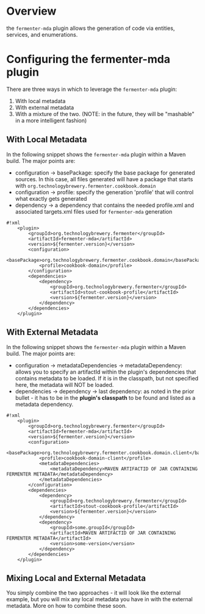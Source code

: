 # Overview #
the `fermenter-mda` plugin allows the generation of code via entities, services, and enumerations.

# Configuring the fermenter-mda plugin #
There are three ways in which to leverage the `fermenter-mda` plugin:

1. With local metadata
1. With external metadata
1. With a mixture of the two.  (NOTE: in the future, they will be "mashable" in a more intelligent fashion)

## With Local Metadata  ##
In the following snippet shows the `fermenter-mda` plugin within a Maven build.  The major points are:

* configuration -> basePackage: specify the base package for generated sources.  In this case, all files generated will have a package that starts with `org.technologybrewery.fermenter.cookbook.domain`
* configuration -> profile: specify the generation 'profile' that will control what exactly gets generated
* dependency -> a dependency that contains the needed profile.xml and associated targets.xml files used for `fermenter-mda` generation

```
#!xml
	<plugin>
		<groupId>org.technologybrewery.fermenter</groupId>
		<artifactId>fermenter-mda</artifactId>
		<version>${fermenter.version}</version>
		<configuration>
			<basePackage>org.technologybrewery.fermenter.cookbook.domain</basePackage>
			<profile>cookbook-domain</profile>
		</configuration>
		<dependencies>
			<dependency>
				<groupId>org.technologybrewery.fermenter</groupId>
				<artifactId>stout-cookbook-profile</artifactId>
				<version>${fermenter.version}</version>
			</dependency>
		</dependencies>
	</plugin>

```

## With External Metadata ##
In the following snippet shows the `fermenter-mda` plugin within a Maven build.  The major points are:

* configuration -> metadataDependencies -> metadataDependency: allows you to specify an artifactId within the plugin's dependencies that contains metadata to be loaded.  If it is in the classpath, but not specified here, the metadata will NOT be loaded.
* dependencies -> dependency -> last dependency: as noted in the prior bullet - it has to be in the **plugin's classpath** to be found and listed as a metadata dependency. 

```
#!xml
	<plugin>
		<groupId>org.technologybrewery.fermenter</groupId>
		<artifactId>fermenter-mda</artifactId>
		<version>${fermenter.version}</version>
		<configuration>
			<basePackage>org.technologybrewery.fermenter.cookbook.domain.client</basePackage>
			<profile>cookbook-domain-client</profile>
			<metadataDependencies>
				<metadataDependency>MAVEN ARTIFACTID OF JAR CONTAINING FERMENTER METADATA</metadataDependency>
			</metadataDependencies>			
		</configuration>
		<dependencies>
			<dependency>
				<groupId>org.technologybrewery.fermenter</groupId>
				<artifactId>stout-cookbook-profile</artifactId>
				<version>${fermenter.version}</version>
			</dependency>
			<dependency>
				<groupId>some.groupId</groupId>
				<artifactId>MAVEN ARTIFACTID OF JAR CONTAINING FERMENTER METADATA</artifactId>
				<version>some-version</version>
			</dependency>
		</dependencies>
	</plugin>

```

## Mixing Local and External Metadata ##
You simply combine the two approaches - it will look like the external example, but you will mix any local metadata you have in with the external metadata.  More on how to combine these soon. 
